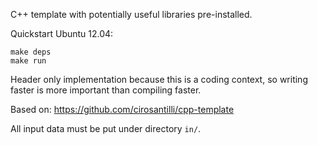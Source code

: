 C++ template with potentially useful libraries pre-installed.

Quickstart Ubuntu 12.04:

    make deps
    make run

Header only implementation because this is a coding context, so writing faster is more important than compiling faster.

Based on: <https://github.com/cirosantilli/cpp-template>

All input data must be put under directory `in/`.
